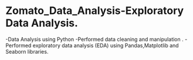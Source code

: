# Zomato_Data_Analysis-Exploratory Data Analysis.

-Data Analysis using Python 
-Performed data cleaning and manipulation .
-Performed exploratory data analysis (EDA) using Pandas,Matplotlib and Seaborn libraries.
